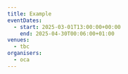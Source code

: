 ```yaml
---
title: Example
eventDates:
  - start: 2025-03-01T13:00:00+00:00
    end: 2025-04-30T00:06:00+01:00
venues:
  - tbc
organisers:
  - oca
---
```

